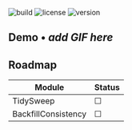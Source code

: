 <!-- ███  ＭＩＮＤＴＹＰＥＲ ⚡ — cyber-punk typing engine ███ -->

![build](https://img.shields.io/badge/build-pending-blue)
![license](https://img.shields.io/badge/license-MIT-green)
![version](https://img.shields.io/badge/version-0.0.1-alpha-purple)

## Demo • _add GIF here_

## Roadmap

| Module              | Status |
| ------------------- | ------ |
| TidySweep           | ☐      |
| BackfillConsistency | ☐      |

